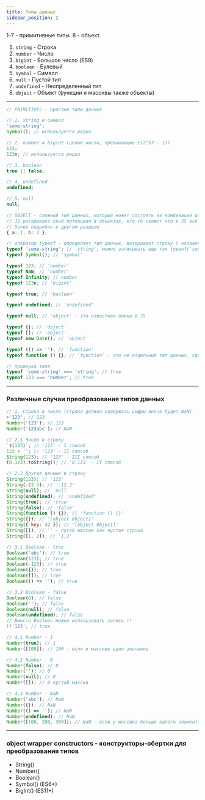 ```yaml
---
title: Типы данных
sidebar_position: 2
---
```


1-7 - примитивные типы. 8 - объект.

1. `string` - Строка
2. `number` - Число
3. `bigint` - Большое число (ES9)
4. `boolean` - Булевый
5. `symbol` - Символ
6. `null` - Пустой тип
7. `undefined` - Неопределенный тип
8. `object` - Объект (функции и массивы также объекты)

---

```js
// PRIMITIVES - простые типы данных

// 1. string и символ
'some-string';
Symbol(); // используется редко

// 2. number и bigint (целые числа, превышающие ±(2^53 - 1))
123;
123n; // используется редко

// 3. boolean
true || false;

// 4. undefined
undefined;

// 5. null
null;

// OBJECT - сложный тип данных, который может состоять из комбинаций различных типов
// JS раскрывает свой потенциал в объектах, кто-то скажет что в JS всё является объектами
// более подробно в другом разделе
{ a: 1, b: 2 };

// оператор typeof - определяет тип данных, возвращает строку с названием типа
typeof 'some-string'; // 'string', можно записывать еще так typeof('some-string') // typeof('some-string');
typeof Symbol(); // 'symbol'

typeof 123; // 'number'
typeof NaN; // 'number'
typeof Infinity; // number
typeof 123n; // 'bigint'

typeof true; // 'boolean'

typeof undefined; // 'undefined'

typeof null; // 'object' - это известная ошика в JS

typeof {}; // 'object'
typeof []; // 'object'
typeof new Date(); // 'object'

typeof (() => ''); // 'function'
typeof function () {}; // 'function' - это не отдельный тип данных, сделано для удобства

// проверка типа
typeof 'some-string' === 'string'; // true
typeof 123 === 'number'; // true
```

---

### Различные случаи преобразования типов данных

```js
// 1. Строка в число (строка должна содержать цифры иначе будет NaN)
+'123'; // 123
Number('123'); // 123
Number('123abc'); // NaN

// 2.1 Число в строку
`${123}`; // '123' - I способ
123 + ''; // '123' - II способ
String(123); // '123' - III способ
(0.123).toString(); // '0.123' - IV способ

// 2.2 Другие данные в строку
String(123); // '123'
String(-12.3); // '-12.3'
String(null); // 'null'
String(undefined); // 'undefined'
String(true); // 'true'
String(false); // 'false'
String(function () {}); // 'function () {}'
String({}); // '[object Object]'
String({ key: 42 }); // '[object Object]'
String([]); // '' - пусой массив как пустая строка
String([1, 2]); // '1,2'

// 3.1 Boolean - true
Boolean('abc'); // true
Boolean(123); // true
Boolean(-123); // true
Boolean({}); // true
Boolean([]); // true
Boolean(() => ''); // true

// 3.2 Boolean - false
Boolean(0); // false
Boolean(''); // false
Boolean(null); // false
Boolean(undefined); // false
// Вместо Boolean можно использовать запись !!
!!'123'; // true

// 4.1 Number - 1
Number(true); // 1
Number([100]); // 100 - если в массиве одно значение

// 4.2 Number - 0
Number(false); // 0
Number(''); // 0
Number(null); // 0
Number([]); // 0 пустой массив

// 4.3 Number - NaN
Number('abc'); // NaN
Number({}); // NaN
Number(() => ''); // NaN
Number(undefined); // NaN
Number([100, 200, 300]); // NaN - если у массива больше одного элемента
```

---

### object wrapper constructors - конструкторы-обертки для преобразования типов

- String()
- Number()
- Boolean()
- Symbol() (ES6+)
- BigInt() (ES11+)
